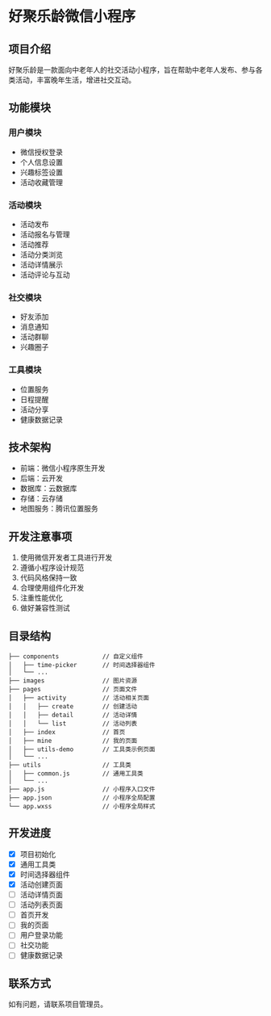 # 好聚乐龄微信小程序

## 项目介绍
好聚乐龄是一款面向中老年人的社交活动小程序，旨在帮助中老年人发布、参与各类活动，丰富晚年生活，增进社交互动。

## 功能模块

### 用户模块
- 微信授权登录
- 个人信息设置
- 兴趣标签设置
- 活动收藏管理

### 活动模块
- 活动发布
- 活动报名与管理
- 活动推荐
- 活动分类浏览
- 活动详情展示
- 活动评论与互动

### 社交模块
- 好友添加
- 消息通知
- 活动群聊
- 兴趣圈子

### 工具模块
- 位置服务
- 日程提醒
- 活动分享
- 健康数据记录

## 技术架构
- 前端：微信小程序原生开发
- 后端：云开发
- 数据库：云数据库
- 存储：云存储
- 地图服务：腾讯位置服务

## 开发注意事项
1. 使用微信开发者工具进行开发
2. 遵循小程序设计规范
3. 代码风格保持一致
4. 合理使用组件化开发
5. 注重性能优化
6. 做好兼容性测试

## 目录结构
```
├── components            // 自定义组件
│   ├── time-picker       // 时间选择器组件
│   └── ...
├── images                // 图片资源
├── pages                 // 页面文件
│   ├── activity          // 活动相关页面
│   │   ├── create        // 创建活动
│   │   ├── detail        // 活动详情
│   │   └── list          // 活动列表
│   ├── index             // 首页
│   ├── mine              // 我的页面
│   ├── utils-demo        // 工具类示例页面
│   └── ...
├── utils                 // 工具类
│   ├── common.js         // 通用工具类
│   └── ...
├── app.js                // 小程序入口文件
├── app.json              // 小程序全局配置
└── app.wxss              // 小程序全局样式
```

## 开发进度
- [x] 项目初始化
- [x] 通用工具类
- [x] 时间选择器组件
- [x] 活动创建页面
- [ ] 活动详情页面
- [ ] 活动列表页面
- [ ] 首页开发
- [ ] 我的页面
- [ ] 用户登录功能
- [ ] 社交功能
- [ ] 健康数据记录

## 联系方式
如有问题，请联系项目管理员。